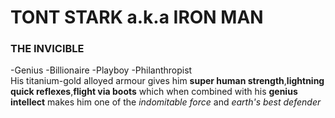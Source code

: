 # TONT STARK a.k.a IRON MAN
### THE INVICIBLE
-Genius
-Billionaire
-Playboy
-Philanthropist<br/>
His titanium-gold alloyed armour gives him **super human strength**,**lightning quick reflexes**,**flight via boots** which when combined with his **genius intellect** makes him one of the *indomitable force* and *earth's best defender*
